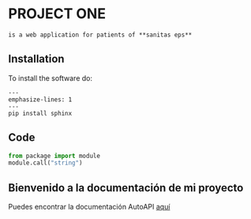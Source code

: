 # PROJECT ONE

```{NOTE}
is a web application for patients of **sanitas eps** 
```

## Installation

To install the software do:

```{code-block}
---
emphasize-lines: 1
---
pip install sphinx
```

## Code

```python
from package import module
module.call("string")
```

## Bienvenido a la documentación de mi proyecto

<!-- Puedes encontrar la documentación AutoAPI [aquí](https://sphinx-jm1.readthedocs.io/es/sphinx/autoapi/) -->

Puedes encontrar la documentación AutoAPI [aquí](https://sphinx-test-docs.netlify.app/autoapi/)






